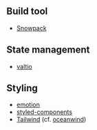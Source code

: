 ## Build tool

* [Snowpack](https://www.snowpack.dev/)

## State management

* [valtio](https://github.com/pmndrs/valtio)

## Styling

* [emotion](https://emotion.sh/)
* [styled-components](https://styled-components.com/)
* [Tailwind](https://tailwindcss.com/) (cf. [oceanwind](https://github.com/lukejacksonn/oceanwind))
